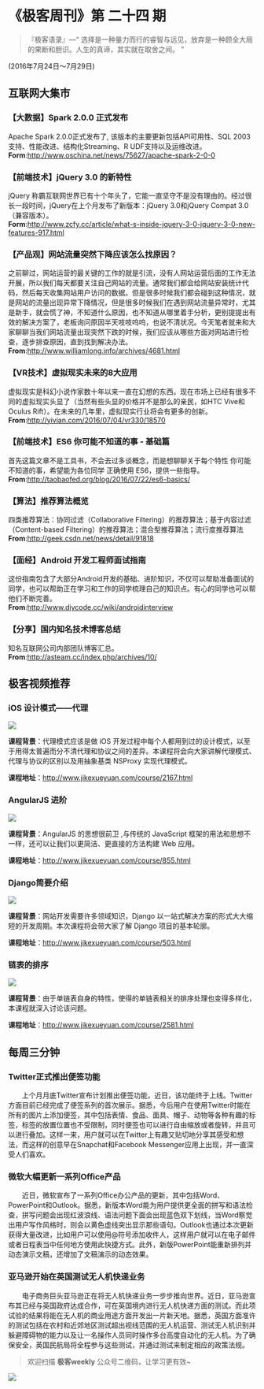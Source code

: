 # 《极客周刊》第 二十四 期

>『极客语录』—“  选择是一种量力而行的睿智与远见，放弃是一种顾全大局的果断和胆识。人生的真谛，其实就在取舍之间。  ”  

(2016年7月24日～7月29日)

## 互联网大集市

### 【大数据】Spark 2.0.0 正式发布

Apache Spark 2.0.0正式发布了, 该版本的主要更新包括API可用性、SQL 2003支持、性能改进、结构化Streaming、R UDF支持以及运维改进。
<br>
**Form**:<http://www.oschina.net/news/75627/apache-spark-2-0-0>

### 【前端技术】jQuery 3.0 的新特性

jQuery 称霸互联网世界已有十个年头了，它能一直坚守不是没有理由的。经过很长一段时间，jQuery在上个月发布了新版本：jQuery 3.0和jQuery Compat 3.0（兼容版本）。
<br>
**Form**:<http://www.zcfy.cc/article/what-s-inside-jquery-3-0-jquery-3-0-new-features-917.html>

### 【产品观】网站流量突然下降应该怎么找原因？

之前聊过，网站运营的最关键的工作的就是引流，没有人网站运营后面的工作无法开展，所以我们每天都要关注自己网站的流量。通常我们都会给网站安装统计代码，然后每天收集网站用户访问的数据。但是很多时候我们都会碰到这种情况，就是网站的流量出现异常下降情况，但是很多时候我们在遇到网站流量异常时，尤其是新手，就会慌了神，不知道什么原因，也不知道从哪里着手分析，更别提提出有效的解决方案了，老板询问原因半天吱吱呜呜，也说不清状况。今天笔者就来和大家聊聊当我们网站流量出现突然下跌的时候，我们应该从哪些方面对网站进行检查，逐步排查原因，直到找到解决办法。
<br>
**From**:<http://www.williamlong.info/archives/4681.html>

### 【VR技术】虚拟现实未来的8大应用

虚拟现实是科幻小说作家数十年以来一直在幻想的东西。现在市场上已经有很多不同的虚拟现实头显了（当然有些头显的价格并不是那么的亲民，如HTC Vive和Oculus Rift）。在未来的几年里，虚拟现实行业将会有更多的创新。
<br>
**From**:<http://yivian.com/2016/07/04/vr330/18570>

### 【前端技术】ES6 你可能不知道的事 - 基础篇

首先这篇文章不是工具书，不会去过多谈概念，而是想聊聊关于每个特性 你可能不知道的事，希望能为各位同学 正确使用 ES6，提供一些指导。
<br>
**From**:<http://taobaofed.org/blog/2016/07/22/es6-basics/>

### 【算法】推荐算法概览

四类推荐算法：协同过滤（Collaborative Filtering）的推荐算法；基于内容过滤（Content-based Filtering）的推荐算法；混合型推荐算法；流行度推荐算法
<br>
**From**:<http://geek.csdn.net/news/detail/91818>

### 【面经】Android 开发工程师面试指南

这份指南包含了大部分Android开发的基础、进阶知识，不仅可以帮助准备面试的同学，也可以帮助正在学习和工作的同学梳理自己的知识点。有心的同学也可以帮他们不断完善。
<br>
**From**:<http://www.diycode.cc/wiki/androidinterview>

### 【分享】国内知名技术博客总结

知名互联网公司内部团队博客汇总。
<br>
**From**:<http://asteam.cc/index.php/archives/10/>

## 极客视频推荐

### iOS 设计模式——代理

<img src="http://a1.jikexueyuan.com/home/201510/22/c98c/56283e0b1528d.jpg"/>

**课程背景**：代理模式应该是做 iOS 开发过程中每个人都用到过的设计模式，以至于用得太普遍而分不清代理和协议之间的差异。本课程将会向大家讲解代理模式、代理与协议的区别以及用抽象基类 NSProxy 实现代理模式。

**课程地址**：<http://www.jikexueyuan.com/course/2167.html>

### AngularJS 进阶

<img src="http://a1.jikexueyuan.com/home/201505/07/6e19/554ac3697814b.jpg"/>

**课程背景**：AngularJS 的思想很前卫 ,与传统的 JavaScript 框架的用法和思想不一样，还可以让我们以更简洁、更直接的方法构建 Web 应用。

**课程地址**：<http://www.jikexueyuan.com/course/855.html>

### Django简要介绍

<img src="http://a1.jikexueyuan.com/home/201501/23/b34c/54c1a8951f1cc.jpg"/>

**课程背景**：网站开发需要许多领域知识，Django 以一站式解决方案的形式大大缩短的开发周期。本次课程将会带大家了解 Django 项目的基本轮廓。

**课程地址**：<http://www.jikexueyuan.com/course/503.html>

### 链表的排序

<img src="http://a1.jikexueyuan.com/home/201603/07/c553/56dcdcd1af116.jpg"/>

**课程背景**：由于单链表自身的特性，使得的单链表相关的排序处理也变得多样化，本课程就深入讨论该问题。

**课程地址**：<http://www.jikexueyuan.com/course/2581.html>

## 每周三分钟

### Twitter正式推出便签功能

　　上个月月底Twitter宣布计划推出便签功能，近日，该功能终于上线。Twitter方面目前已经完成了便签系列的首次展示。据悉，今后用户在使用Twitter时能在所有的图片上添加便签，其中包括表情、食品、面具、帽子、动物等各种有趣的标签，标签的放置位置也不受限制，同时便签也可以进行自由缩放或者旋转，并且可以进行叠加。这样一来，用户就可以在Twitter上有趣又贴切地分享其感受和想法，而这样的创意早在Snapchat和Facebook Messenger应用上出现，并一直深受人们喜欢。

### 微软大幅更新一系列Office产品

　　近日，微软宣布了一系列Office办公产品的更新，其中包括Word、PowerPoint和Outlook。据悉，新版本Word能为用户提供更全面的拼写和语法检查，拼写问题会出现红波浪线、语法问题下面会出现蓝色双下划线，当Word察觉出用户写作风格时，则会以黄色虚线突出显示那些语句。Outlook也通过本次更新获得大量改进，比如用户可以使用@符号添加收件人，这样用户就可以在电子邮件或者日程表当中任何地方使用此快捷方式。此外，新版PowerPoint能重新排列并动态演示文稿，还增加了文稿演示的动态效果。

### 亚马逊开始在英国测试无人机快递业务

　　电子商务巨头亚马逊正在将无人机快递业务一步步推向世界。近日，亚马逊宣布其已经与英国政府达成合作，可在英国境内进行无人机快递方面的测试。而此项试验的结果将能在无人机的商业用途方面开发出一片新天地。据悉，英国方面准许的测试包括在农村和近郊地区测试超出视线范围的无人机运营、测试无人机识别并躲避障碍物的能力以及让一名操作人员同时操作多台高度自动化的无人机。为了确保安全，英国民航局将全程参与这些测试，并通过测试来制定相应的政策法规。

> 欢迎扫描 **极客weekly** 公众号二维码，让学习更有效~

![](images/weixin.jpg)
